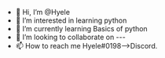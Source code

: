 - 👋 Hi, I’m @Hyele
- 👀 I’m interested in learning python 
- 🌱 I’m currently learning Basics of python
- 💞️ I’m looking to collaborate on --- 
- 📫 How to reach me Hyele#0198-->Discord.
